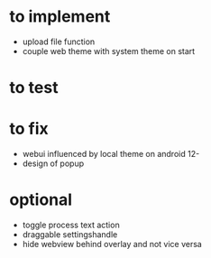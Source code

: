 # to implement
- upload file function
- couple web theme with system theme on start

# to test

# to fix
- webui influenced by local theme on android 12-
- design of popup

# optional
- toggle process text action
- draggable settingshandle
- hide webview behind overlay and not vice versa